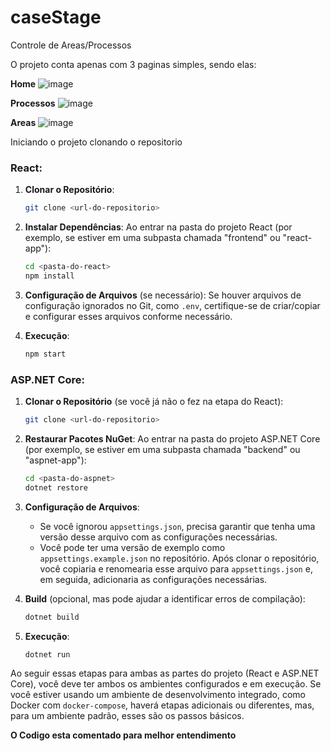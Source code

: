 # caseStage
 Controle de Areas/Processos

O projeto conta apenas com 3 paginas simples, sendo elas:

**Home**
![image](https://github.com/ZeCastr0/caseStage/assets/103376174/501ebdcd-2669-4fec-bf61-b12f0338f27c)

**Processos**
![image](https://github.com/ZeCastr0/caseStage/assets/103376174/79443829-48f0-4e54-8902-c906fcd12de5)

**Areas**
![image](https://github.com/ZeCastr0/caseStage/assets/103376174/3060381a-e8df-4f53-ba36-4b9c16dae70d)



Iniciando o projeto clonando o repositorio 


### React:

1. **Clonar o Repositório**:
   ```bash
   git clone <url-do-repositorio>
   ```

2. **Instalar Dependências**:
   Ao entrar na pasta do projeto React (por exemplo, se estiver em uma subpasta chamada "frontend" ou "react-app"):
   ```bash
   cd <pasta-do-react>
   npm install
   ```

3. **Configuração de Arquivos** (se necessário):
   Se houver arquivos de configuração ignorados no Git, como `.env`, certifique-se de criar/copiar e configurar esses arquivos conforme necessário.

4. **Execução**:
   ```bash
   npm start
   ```

### ASP.NET Core:

1. **Clonar o Repositório** (se você já não o fez na etapa do React):
   ```bash
   git clone <url-do-repositorio>
   ```

2. **Restaurar Pacotes NuGet**:
   Ao entrar na pasta do projeto ASP.NET Core (por exemplo, se estiver em uma subpasta chamada "backend" ou "aspnet-app"):

   ```bash
   cd <pasta-do-aspnet>
   dotnet restore
   ```

3. **Configuração de Arquivos**:
   - Se você ignorou `appsettings.json`, precisa garantir que tenha uma versão desse arquivo com as configurações necessárias.
   - Você pode ter uma versão de exemplo como `appsettings.example.json` no repositório. Após clonar o repositório, você copiaria e renomearia esse arquivo para `appsettings.json` e, em seguida, adicionaria as configurações necessárias.


4. **Build** (opcional, mas pode ajudar a identificar erros de compilação):
   ```bash
   dotnet build
   ```

5. **Execução**:
   ```bash
   dotnet run
   ```

Ao seguir essas etapas para ambas as partes do projeto (React e ASP.NET Core), você deve ter ambos os ambientes configurados e em execução. Se você estiver usando um ambiente de desenvolvimento integrado, como Docker com `docker-compose`, haverá etapas adicionais ou diferentes, mas, para um ambiente padrão, esses são os passos básicos.

**O Codigo esta comentado para melhor entendimento**
